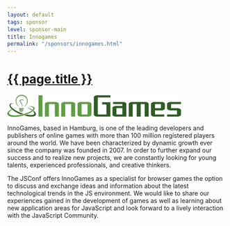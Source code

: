 ```yaml
---
layout: default
tags: sponsor
level: sponsor-main
title: Innogames
permalink: "/sponsors/innogames.html"
---
```


<h1 class="sponsor">
  <a href="{{page.permalink}}">{{ page.title }}</a>
</h1>

<img src="/sponsors/images/innogames.png" class="sponsor" />

InnoGames, based in Hamburg, is one of the leading developers and publishers of online games with more than 100 million registered players around the world. We have been characterized by dynamic growth ever since the company was founded in 2007. In order to further expand our success and to realize new projects, we are constantly looking for young talents, experienced professionals, and creative thinkers.

The JSConf offers InnoGames as a specialist for browser games the option to discuss and exchange ideas and information about the latest technological trends in the JS environment. We would like to share our experiences gained in the development of games as well as learning about new application areas for JavaScript and look forward to a lively interaction with the JavaScript Community.
